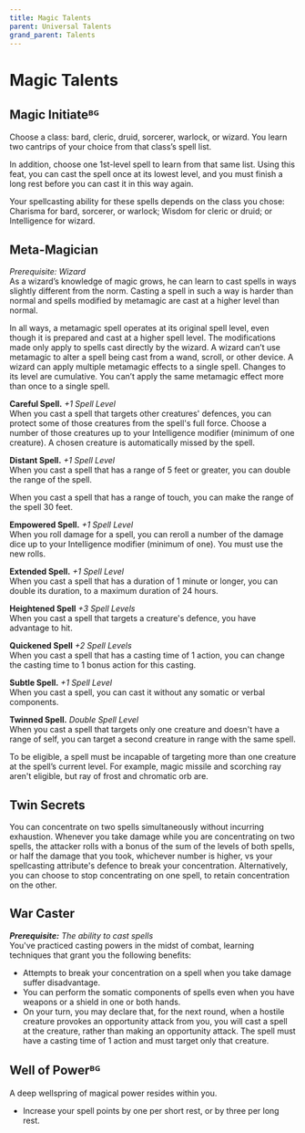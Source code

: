 ```yaml
---
title: Magic Talents
parent: Universal Talents
grand_parent: Talents
---
```


# Magic Talents

## Magic Initiateᴮᴳ
Choose a class: bard, cleric, druid, sorcerer, warlock, or wizard. You learn two cantrips of your choice from that class’s spell list.

In addition, choose one 1st-level spell to learn from that same list. Using this feat, you can cast the spell once at its lowest level, and you must finish a long rest before you can cast it in this way again.

Your spellcasting ability for these spells depends on the class you chose: Charisma for bard, sorcerer, or warlock; Wisdom for cleric or druid; or Intelligence for wizard.

## Meta-Magician
*Prerequisite: Wizard*<br>
As a wizard’s knowledge of magic grows, he can learn to cast spells in ways slightly different from the norm. Casting a spell in such a way is harder than normal and spells modified by metamagic are cast at a higher level than normal.

In all ways, a metamagic spell operates at its original spell level, even though it is prepared and cast at a higher spell level. The modifications made only apply to spells cast directly by the wizard. A wizard can’t use metamagic to alter a spell being cast from a wand, scroll, or other device. A wizard can apply multiple metamagic effects to a single spell. Changes to its level are cumulative. You can’t apply the same metamagic effect more than once to a single spell.

**Careful Spell.** *+1 Spell Level*<br>
When you cast a spell that targets other creatures' defences, you can protect some of those creatures from the spell's full force. Choose a number of those creatures up to your Intelligence modifier (minimum of one creature). A chosen creature is automatically missed by the spell.

**Distant Spell.** *+1 Spell Level*<br>
When you cast a spell that has a range of 5 feet or greater, you can double the range of the spell.

When you cast a spell that has a range of touch, you can make the range of the spell 30 feet.

**Empowered Spell.** *+1 Spell Level*<br>
When you roll damage for a spell, you can reroll a number of the damage dice up to your Intelligence modifier (minimum of one). You must use the new rolls.

**Extended Spell.** *+1 Spell Level*<br>
When you cast a spell that has a duration of 1 minute or longer, you can double its duration, to a maximum duration of 24 hours.

**Heightened Spell** *+3 Spell Levels*<br>
When you cast a spell that targets a creature's defence, you have advantage to hit.

**Quickened Spell** *+2 Spell Levels*<br>
When you cast a spell that has a casting time of 1 action, you can change the casting time to 1 bonus action for this casting.

**Subtle Spell.** *+1 Spell Level*<br>
When you cast a spell, you can cast it without any somatic or verbal components.

**Twinned Spell.** *Double Spell Level*<br>
When you cast a spell that targets only one creature and doesn't have a range of self, you can target a second creature in range with the same spell.

To be eligible, a spell must be incapable of targeting more than one creature at the spell’s current level. For example, magic missile and scorching ray aren't eligible, but ray of frost and chromatic orb are.

## Twin Secrets
You can concentrate on two spells simultaneously without incurring exhaustion. Whenever you take damage while you are concentrating on two spells, the attacker rolls with a bonus of the sum of the levels of both spells, or half the damage that you took, whichever number is higher, vs your spellcasting attribute's defence to break your concentration. Alternatively, you can choose to stop concentrating on one spell, to retain concentration on the other.

## War Caster
_**Prerequisite:** The ability to cast spells_<br>
You've practiced casting powers in the midst of combat, learning techniques that grant you the following benefits:
* Attempts to break your concentration on a spell when you take damage suffer disadvantage.
* You can perform the somatic components of spells even when you have weapons or a shield in one or both hands.
* On your turn, you may declare that, for the next round, when a hostile creature provokes an opportunity attack from you, you will cast a spell at the creature, rather than making an opportunity attack. The spell must have a casting time of 1 action and must target only that creature.

## Well of Powerᴮᴳ
A deep wellspring of magical power resides within you.
* Increase your spell points by one per short rest, or by three per long rest.
